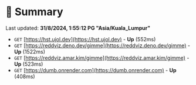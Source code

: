 # 📖 Summary
Last updated: **31/8/2024, 1:55:12 PG "Asia/Kuala_Lumpur"**

- `GET` [https://hst.ujol.dev](https://hst.ujol.dev) - **Up** (552ms)
- `GET` [https://reddviz.deno.dev/gimme](https://reddviz.deno.dev/gimme) - **Up** (1522ms)
- `GET` [https://reddviz.amar.kim/gimme](https://reddviz.amar.kim/gimme) - **Up** (523ms)
- `GET` [https://dumb.onrender.com](https://dumb.onrender.com) - **Up** (408ms)
